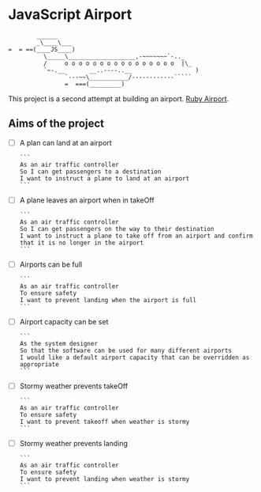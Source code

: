 # JavaScript Airport
```
        ______
        _\____\___
=  = ==(____JS____)
          \_____\___________________,-~~~~~~~`-.._
          /     o o o o o o o o o o o o o o o o  |\_
          `~-.__       __..----..__                  )
                `---~~\___________/------------`````
                =  ===(_________)

```

This project is a second attempt at building an airport. [Ruby Airport](https://www.github.com/FayeCarter/airport_challenge).

## Aims of the project

- [ ] A plan can land at an airport
  
      ```
      As an air traffic controller 
      So I can get passengers to a destination 
      I want to instruct a plane to land at an airport
      ```

- [ ] A plane leaves an airport when in takeOff

      ```
      As an air traffic controller 
      So I can get passengers on the way to their destination 
      I want to instruct a plane to take off from an airport and confirm that it is no longer in the airport
      ```

- [ ] Airports can be full
  
      ```
      As an air traffic controller 
      To ensure safety 
      I want to prevent landing when the airport is full 
      ```

- [ ] Airport capacity can be set
  
      ```     
      As the system designer
      So that the software can be used for many different airports
      I would like a default airport capacity that can be overridden as appropriate
      ```

- [ ] Stormy weather prevents takeOff
  
      ```
      As an air traffic controller 
      To ensure safety 
      I want to prevent takeoff when weather is stormy 
      ```

- [ ] Stormy weather prevents landing
  
      ```
      As an air traffic controller 
      To ensure safety 
      I want to prevent landing when weather is stormy 
      ```
